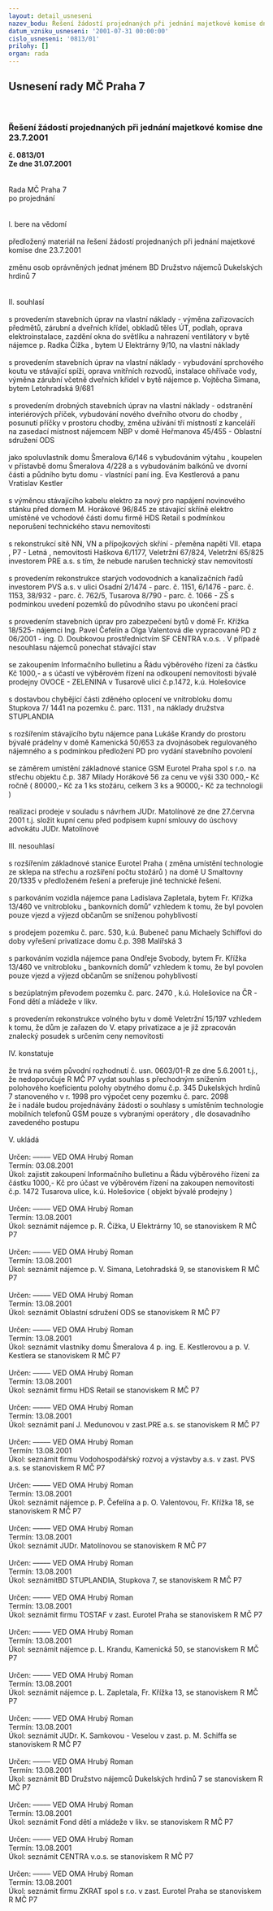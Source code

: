 ```yaml
---
layout: detail_usneseni
nazev_bodu: Řešení žádostí projednaných při jednání majetkové komise dne 23.7.2001
datum_vzniku_usneseni: '2001-07-31 00:00:00'
cislo_usneseni: '0813/01'
prilohy: []
organ: rada
---
```

<div id="ucUsn_pList" class="usn">
	<span><h2>Usnesení rady MČ Praha 7 </h2>
<br></span><div class="standBody">
<span><h3>Řešení žádostí projednaných při jednání majetkové komise dne 23.7.2001</h3></span><div class="center">
		<strong>č. 0813/01</strong><br>
	</div>
<div class="center">
		<strong>Ze dne 31.07.2001</strong><br><br>
	</div>
<br>Rada MČ Praha 7<br>po projednání<br><br><br>I.	bere na vědomí<br><br> předložený materiál na řešení žádostí projednaných při jednání majetkové komise dne 23.7.2001<br><br>změnu osob oprávněných jednat jménem BD  Družstvo nájemců Dukelských hrdinů 7<br><br><br>II.	souhlasí <br><br>s provedením stavebních úprav na vlastní náklady - výměna zařizovacích předmětů, zárubní a dveřních křídel, obkladů těles ÚT, podlah, oprava elektroinstalace, zazdění okna do světlíku a nahrazení ventilátory v bytě nájemce p. Radka Čížka , bytem U Elektrárny 9/10, na vlastní náklady<br><br>s provedením stavebních úprav na vlastní náklady - vybudování sprchového koutu ve stávající spíži, oprava vnitřních rozvodů, instalace ohřívače vody, výměna zárubní včetně dveřních křídel v bytě nájemce p. Vojtěcha Simana, bytem Letohradská 9/681<br><br>s provedením drobných stavebních úprav na vlastní náklady - odstranění interiérových příček, vybudování nového dveřního otvoru do chodby  , posunutí příčky v prostoru chodby, změna užívání  tří místností  z kanceláří na zasedací místnost nájemcem NBP v domě Heřmanova 45/455 - Oblastní sdružení ODS<br><br>jako spoluvlastník domu Šmeralova 6/146 s vybudováním výtahu , koupelen v přístavbě domu Šmeralova 4/228 a s vybudováním balkónů ve dvorní části a půdního bytu domu  - vlastnící paní ing. Eva Kestlerová a panu Vratislav Kestler<br><br>s výměnou stávajícího kabelu elektro za nový pro napájení novinového stánku před domem M. Horákové 96/845 ze stávající skříně elektro umístěné ve vchodové části domu firmě HDS Retail s podmínkou neporušení technického stavu nemovitosti<br><br>s rekonstrukcí sítě NN, VN a přípojkových skříní  - přeměna napětí VII. etapa , P7 - Letná  , nemovitosti Haškova 6/1177, Veletržní 67/824, Veletržní 65/825 investorem  PRE a.s. s tím, že nebude narušen technický stav nemovitostí<br><br>s provedením rekonstrukce starých vodovodních a kanalizačních řadů  investorem PVS a.s. v ulici Osadní 2/1474 - parc. č. 1151, 6/1476 - parc. č. 1153, 38/932 - parc. č. 762/5, Tusarova 8/790 - parc. č. 1066 - ZŠ s podmínkou uvedení pozemků do původního stavu po ukončení prací<br><br>s provedením stavebních úprav pro zabezpečení bytů v domě Fr. Křížka 18/525- nájemci Ing. Pavel Čefelín a  Olga Valentová dle vypracované PD z 06/2001 - ing. D. Doubkovou prostřednictvím SF CENTRA v.o.s. . V případě nesouhlasu nájemců ponechat stávající stav<br><br>se zakoupením Informačního bulletinu a Řádu výběrového řízení za částku Kč 1000,- a s účastí ve  výběrovém řízení na odkoupení nemovitosti bývalé prodejny OVOCE - ZELENINA v Tusarově ulici č.p.1472, k.ú. Holešovice<br><br>s dostavbou chybějící části zděného oplocení ve vnitrobloku domu Stupkova 7/ 1441  na pozemku č. parc. 1131 , na  náklady družstva STUPLANDIA<br><br>s rozšířením stávajícího bytu nájemce pana Lukáše Krandy do prostoru bývalé prádelny v domě Kamenická 50/653 za dvojnásobek regulovaného nájemného a s podmínkou předložení PD pro vydání stavebního povolení<br><br>se záměrem umístění základnové stanice GSM Eurotel Praha spol s r.o.  na střechu objektu č.p. 387 Milady Horákové 56 za cenu ve výši 330 000,- Kč ročně ( 80000,- Kč za 1 ks stožáru, celkem 3 ks a 90000,- Kč za technologii )<br><br>realizaci prodeje v souladu s návrhem JUDr. Matolínové ze dne 27.června 2001 t.j. složit kupní cenu před podpisem kupní smlouvy do úschovy advokátu JUDr. Matolínové<br><br>III.	nesouhlasí<br><br>s rozšířením základnové stanice Eurotel Praha ( změna umístění technologie ze sklepa na střechu a rozšíření počtu stožárů ) na domě U Smaltovny 20/1335 v předloženém řešení a preferuje jiné technické řešení.<br><br>s parkováním vozidla nájemce pana Ladislava Zapletala, bytem Fr. Křížka 13/460 ve vnitrobloku „ bankovních domů“ vzhledem k tomu, že byl povolen pouze vjezd a výjezd občanům se sníženou pohyblivostí<br><br>s prodejem pozemku č. parc. 530, k.ú. Bubeneč panu Michaely Schiffovi do doby vyřešení privatizace domu č.p. 398 Malířská 3<br><br>s parkováním vozidla nájemce pana Ondřeje Svobody, bytem Fr. Křížka 13/460 ve vnitrobloku „ bankovních domů“ vzhledem k tomu, že byl povolen pouze vjezd a výjezd občanům se sníženou pohyblivostí<br><br>s bezúplatným převodem pozemku č. parc. 2470 , k.ú. Holešovice na ČR -Fond dětí a mládeže v likv.<br><br>s provedením rekonstrukce volného bytu v domě Veletržní 15/197 vzhledem k tomu, že dům je zařazen do V. etapy privatizace a je již zpracován znalecký posudek s určením ceny nemovitosti<br><br>IV.	konstatuje<br><br>že trvá na svém původní rozhodnutí  č. usn. 0603/01-R ze dne 5.6.2001  t.j., že nedoporučuje R MČ P7 vydat souhlas s přechodným snížením polohového koeficientu polohy obytného domu č.p. 345 Dukelských hrdinů 7 stanoveného v r. 1998 pro výpočet ceny pozemku č. parc. 2098<br>že i nadále budou  projednávány žádosti o souhlasy s umístěním technologie  mobilních telefonů GSM pouze s vybranými operátory , dle dosavadního zavedeného postupu <br><br>V.	ukládá <br><br> Určen:	–––––	VED OMA Hrubý Roman<br>Termín: 03.08.2001<br>Úkol:	zajistit zakoupení Informačního bulletinu a Řádu výběrového řízení za částku 1000,- Kč pro účast ve výběrovém řízení na zakoupen nemovitosti č.p. 1472 Tusarova ulice, k.ú. Holešovice ( objekt bývalé prodejny )<br> <br> Určen:	–––––	VED OMA Hrubý Roman<br>Termín: 13.08.2001<br>Úkol:	seznámit nájemce p. R. Čížka, U Elektrárny 10, se stanoviskem R MČ P7<br> <br> Určen:	–––––	VED OMA Hrubý Roman<br>Termín: 13.08.2001<br>Úkol:	seznámit nájemce p. V. Simana, Letohradská 9, se stanoviskem  R MČ P7<br> <br> Určen:	–––––	VED OMA Hrubý Roman<br>Termín: 13.08.2001<br>Úkol:	seznámit Oblastní sdružení ODS se stanoviskem R MČ P7<br> <br> Určen:	–––––	VED OMA Hrubý Roman<br>Termín: 13.08.2001<br>Úkol:	seznámit vlastníky domu Šmeralova 4 p. ing. E. Kestlerovou a p. V. Kestlera se stanoviskem R MČ P7<br> <br> Určen:	–––––	VED OMA Hrubý Roman<br>Termín: 13.08.2001<br>Úkol:	seznámit firmu HDS Retail se stanoviskem R MČ P7<br> <br> Určen:	–––––	VED OMA Hrubý Roman<br>Termín: 13.08.2001<br>Úkol:	seznámit paní J. Medunovou v zast.PRE a.s. se stanoviskem R MČ P7<br> <br> Určen:	–––––	VED OMA Hrubý Roman<br>Termín: 13.08.2001<br>Úkol:	seznámit firmu Vodohospodářský rozvoj a výstavby a.s. v zast. PVS a.s. se stanoviskem R MČ P7<br> <br> Určen:	–––––	VED OMA Hrubý Roman<br>Termín: 13.08.2001<br>Úkol:	seznámit nájemce p. P. Čefelína a p. O. Valentovou, Fr. Křížka 18, se stanoviskem R MČ P7<br> <br> Určen:	–––––	VED OMA Hrubý Roman<br>Termín: 13.08.2001<br>Úkol:	seznámit JUDr. Matolínovou se stanoviskem R MČ P7<br> <br> Určen:	–––––	VED OMA Hrubý Roman<br>Termín: 13.08.2001<br>Úkol:	seznámitBD STUPLANDIA, Stupkova 7, se stanoviskem R MČ P7<br> <br> Určen:	–––––	VED OMA Hrubý Roman<br>Termín: 13.08.2001<br>Úkol:	seznámit firmu TOSTAF v zast. Eurotel Praha se stanoviskem R MČ P7<br> <br> Určen:	–––––	VED OMA Hrubý Roman<br>Termín: 13.08.2001<br>Úkol:	seznámit nájemce p. L. Krandu, Kamenická 50, se stanoviskem R MČ P7<br> <br> Určen:	–––––	VED OMA Hrubý Roman<br>Termín: 13.08.2001<br>Úkol:	seznámit nájemce p. L. Zapletala, Fr. Křížka 13, se stanoviskem R MČ P7<br> <br> Určen:	–––––	VED OMA Hrubý Roman<br>Termín: 13.08.2001<br>Úkol:	seznámit JUDr. K. Samkovou - Veselou v zast. p. M. Schiffa se stanoviskem R MČ P7<br> <br> Určen:	–––––	VED OMA Hrubý Roman<br>Termín: 13.08.2001<br>Úkol:	seznámit BD Družstvo nájemců Dukelských hrdinů 7 se stanoviskem R MČ P7<br> <br> Určen:	–––––	VED OMA Hrubý Roman<br>Termín: 13.08.2001<br>Úkol:	seznámit Fond dětí a mládeže v likv. se stanoviskem R MČ P7<br> <br> Určen:	–––––	VED OMA Hrubý Roman<br>Termín: 13.08.2001<br>Úkol:	seznámit CENTRA v.o.s. se stanoviskem R MČ P7<br> <br> Určen:	–––––	VED OMA Hrubý Roman<br>Termín: 13.08.2001<br>Úkol:	seznámit firmu ZKRAT spol s r.o. v zast. Eurotel Praha se stanoviskem R MČ P7<br> <br> <br><br><br><br><br><br><br><br><br><br><br><br><br><br><br><br><br><br>Určen:	–––––	VED OFI Stachová Jaroslava<br>Termín: 29.08.2001<br>Úkol:	zajistit částku ve výši 100 000,- Kč pro složení kauce na účast MČ P7 ve výběrovém řízení na odkoupení nemovitosti č.p. 1472, k.ú. Holešovice v Tusarově ulici<br> <br> Určen:	–––––	RADNI Hasal Štěpán<br>Termín: 06.08.2001<br>Úkol:	předložit na mimořádném zasedání Z MČ P7 materiál pro záměr odkoupení nemovitosti č.p. 1472, k.ú. Holešovice v Tusarově ulici městskou částí Praha 7<br> <br><br><br> <br><br>	<br><br> 	<br>PhDr. Ivana Kučerová zástupkyně starostyMěstské části Praha 7	Ing. Tomáš Dub starostaMěstské části Praha 7<br>	<br><br>
</div>
</div>